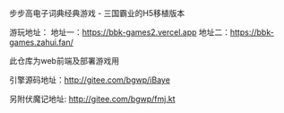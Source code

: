步步高电子词典经典游戏 - 三国霸业的H5移植版本

游玩地址：
地址一：<https://bbk-games2.vercel.app>
地址二：<https://bbk-games.zahui.fan/>

此仓库为web前端及部署游戏用

引擎源码地址：http://gitee.com/bgwp/iBaye

另附伏魔记地址:
http://gitee.com/bgwp/fmj.kt
